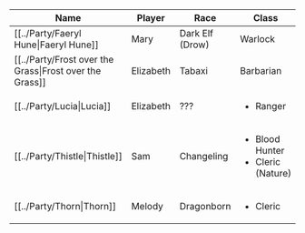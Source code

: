 
| Name                                                    | Player    | Race            | Class                                                  |
| ------------------------------------------------------- | --------- | --------------- | ------------------------------------------------------ |
| [[../Party/Faeryl Hune\|Faeryl Hune]]                   | Mary      | Dark Elf (Drow) | Warlock                                                |
| [[../Party/Frost over the Grass\|Frost over the Grass]] | Elizabeth | Tabaxi          | Barbarian                                              |
| [[../Party/Lucia\|Lucia]]                               | Elizabeth | ???             | <ul><li>Ranger</li></ul>                               |
| [[../Party/Thistle\|Thistle]]                           | Sam       | Changeling      | <ul><li>Blood Hunter</li><li>Cleric (Nature)</li></ul> |
| [[../Party/Thorn\|Thorn]]                               | Melody    | Dragonborn      | <ul><li>Cleric</li></ul>                               |
